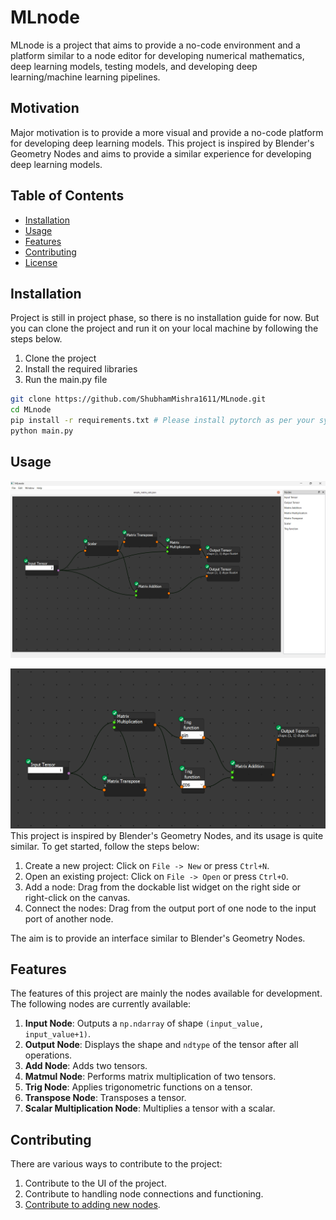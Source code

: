 # MLnode

MLnode is a project that aims to provide a no-code environment and a platform similar to a node editor for developing numerical mathematics, deep learning models, testing models, and developing deep learning/machine learning pipelines.
## Motivation

Major motivation is to provide a more visual and provide a no-code platform for developing deep learning models. This project is inspired by Blender's Geometry Nodes and aims to provide a similar experience for developing deep learning models.

## Table of Contents

- [Installation](#installation)
- [Usage](#usage)
- [Features](#features)
- [Contributing](#contributing)
- [License](#license)

## Installation

Project is still in project phase, so there is no installation guide for now. But you can clone the project and run it on your local machine by following the steps below.

1. Clone the project
2. Install the required libraries
3. Run the main.py file

```sh
git clone https://github.com/ShubhamMishra1611/MLnode.git
cd MLnode
pip install -r requirements.txt # Please install pytorch as per your system configuration
python main.py
```
## Usage

![svg](https://github.com/ShubhamMishra1611/MLnode/blob/2caed06ef23eff291d53d32d13c60c97ec44f127/res/Simple_matrix_calc.png)

![svg](https://github.com/ShubhamMishra1611/MLnode/blob/2caed06ef23eff291d53d32d13c60c97ec44f127/res/Simple_trig.png)
This project is inspired by Blender's Geometry Nodes, and its usage is quite similar. To get started, follow the steps below:

1. Create a new project: Click on `File -> New` or press `Ctrl+N`.
2. Open an existing project: Click on `File -> Open` or press `Ctrl+O`.
3. Add a node: Drag from the dockable list widget on the right side or right-click on the canvas.
4. Connect the nodes: Drag from the output port of one node to the input port of another node.

The aim is to provide an interface similar to Blender's Geometry Nodes.

## Features

The features of this project are mainly the nodes available for development. The following nodes are currently available:

1. **Input Node**: Outputs a `np.ndarray` of shape `(input_value, input_value+1)`.
2. **Output Node**: Displays the shape and `ndtype` of the tensor after all operations.
3. **Add Node**: Adds two tensors.
4. **Matmul Node**: Performs matrix multiplication of two tensors.
5. **Trig Node**: Applies trigonometric functions on a tensor.
6. **Transpose Node**: Transposes a tensor.
7. **Scalar Multiplication Node**: Multiplies a tensor with a scalar.

## Contributing

There are various ways to contribute to the project:

1. Contribute to the UI of the project.
2. Contribute to handling node connections and functioning.
3. [Contribute to adding new nodes](https://github.com/ShubhamMishra1611/MLnode/tree/898a2a794ac8b970090046d4a2d15dbacc407a42/MLnodes_nodes).

